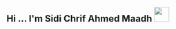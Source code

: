 ## <b>Hi ... I'm Sidi Chrif Ahmed Maadh<b/> <img src="https://media.giphy.com/media/hvRJCLFzcasrR4ia7z/giphy.gif" width="35">

